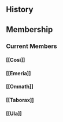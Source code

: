 ## History
## Membership
### Current Members
#### [[Cosi]]
#### [[Emeria]]
#### [[Omnath]]
#### [[Taborax]]
#### [[Ula]]
